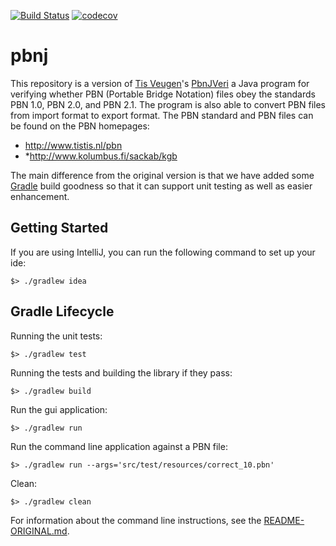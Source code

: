 [![Build Status](https://travis-ci.com/ContractBridge/pbnj.svg?branch=master)](https://travis-ci.com/ContractBridge/pbnj)
[![codecov](https://codecov.io/gh/ContractBridge/pbnj/branch/master/graph/badge.svg)](https://codecov.io/gh/ContractBridge/pbnj)

# pbnj

This repository is a version of [Tis Veugen](http://www.tistis.nl/index.html)'s [PbnJVeri](https://github.com/ContractBridge/PbnJVeri) 
a Java program for verifying whether PBN (Portable Bridge Notation) files obey the standards PBN 1.0, PBN 2.0,
and PBN 2.1. The program is also able to convert PBN files from import format
to export format. The PBN standard and PBN files can be found on the PBN homepages:

* http://www.tistis.nl/pbn
* *http://www.kolumbus.fi/sackab/kgb

The main difference from the original version is that we have added some [Gradle](https://gradle.org/) build goodness so 
that it can support unit testing as well as easier enhancement.

## Getting Started

If you are using IntelliJ, you can run the following command to set up your ide:

```shell script
$> ./gradlew idea
```

## Gradle Lifecycle

Running the unit tests:

```shell script
$> ./gradlew test
```

Running the tests and building the library if they pass:

```shell script
$> ./gradlew build
```

Run the gui application:

```shell script
$> ./gradlew run
```

Run the command line application against a PBN file:

```shell script
$> ./gradlew run --args='src/test/resources/correct_10.pbn'
```

Clean:

```shell script
$> ./gradlew clean
```

For information about the command line instructions, see the [README-ORIGINAL.md](README-ORIGINAL.md).
